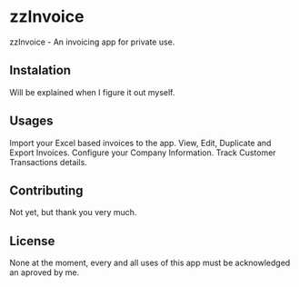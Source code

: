 # zzInvoice
zzInvoice - An invoicing app for private use.

## Instalation
Will be explained when I figure it out myself.

## Usages
Import your Excel based invoices to the app.
View, Edit, Duplicate and Export Invoices.
Configure your Company Information.
Track Customer Transactions details.

## Contributing
Not yet, but thank you very much.

## License
None at the moment, every and all uses of this app must be acknowledged an aproved by me.